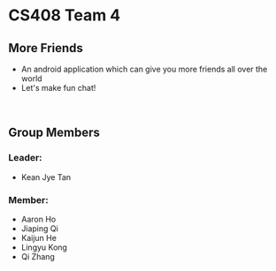 CS408 Team 4
==============
## More Friends
+ An android application which can give you more friends all over the world<br />
+ Let's make fun chat!<br />
<br />

## Group Members
### Leader: 
+ Kean Jye Tan<br />

### Member: 
+ Aaron Ho<br />
+ Jiaping Qi<br />
+ Kaijun He<br />
+ Lingyu Kong<br />
+ Qi Zhang<br />
		
